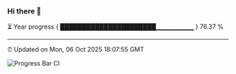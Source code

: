 ### Hi there 👋

⏳ Year progress { ██████████████████████▁▁▁▁▁▁▁▁ } 76.37 %

---

⏰ Updated on Mon, 06 Oct 2025 18:07:55 GMT

![Progress Bar CI](https://github.com/liununu/liununu/workflows/Progress%20Bar%20CI/badge.svg)
